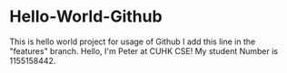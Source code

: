 # Hello-World-Github
This is hello world project for  usage of Github
I add this line in the "features" branch.
Hello, I'm Peter at CUHK CSE!
My student Number is 1155158442.
